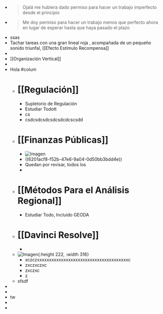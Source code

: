 - > Ojalá me hubiera dado permiso para hacer un trabajo imperfecto desde el principio
- > Me doy permiso para hacer un trabajo menos que perfecto ahora en lugar de esperar hasta que haya pasado el plazo
- ssas
- Tachar tareas con una gran lineal roja , acompañada de un pequeño sonido triunfal, [[Efecto Estimulo Recompensa]]
-
- [[Organización Vertical]]
-
- Hola #colum
	- # [[Regulación]]
		- Supletorio de Regulación
		- Estudiar Todott
		- cs
		- csdcsdcsdcsdcsdcdcscsdd
	- # [[Finanzas Públicas]]
		- ![Imagen](https://quenoticias.com/wp-content/uploads/2021/06/Dolares-Pixabay-V-K.jpg)
		- ((6201acf8-f52b-47e6-9a04-0d50bb3bdd4e))
		- Quedan  por revisar, todos los
		-
	- # [[Métodos Para el Análisis Regional]]
		- Estudiar Todo, Incluido GEODA
	- # [[Davinci Resolve]]
		-
	- ![Imagen](https://quenoticias.com/wp-content/uploads/2021/06/Dolares-Pixabay-V-K.jpg){:height 222, :width 316}
		- xczczxxxxxxxxxxxxxxxxxxxxxxxxxxxxxxxxxxxxxxc
		- zxczxczxc
		- zxczxc
		- z
	- sfsdf
-
-
- tw
-
-